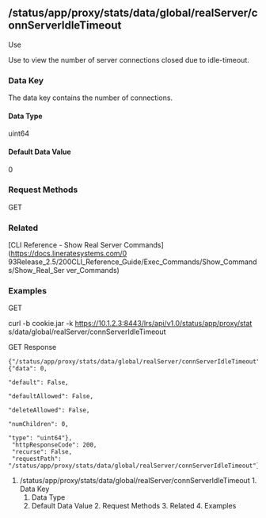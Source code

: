 ## /status/app/proxy/stats/data/global/realServer/connServerIdleTimeout

Use

Use to view the number of server connections closed due to idle-timeout.

### Data Key

The data key contains the number of connections.

#### Data Type

uint64

#### Default Data Value

0

### Request Methods

GET

### Related

[CLI Reference - Show Real Server Commands](https://docs.lineratesystems.com/0
93Release_2.5/200CLI_Reference_Guide/Exec_Commands/Show_Commands/Show_Real_Ser
ver_Commands)

### Examples

GET

curl -b cookie.jar -k https://10.1.2.3:8443/lrs/api/v1.0/status/app/proxy/stat
s/data/global/realServer/connServerIdleTimeout

GET Response

    
    {"/status/app/proxy/stats/data/global/realServer/connServerIdleTimeout": {"data": 0,
                                                                               "default": False,
                                                                               "defaultAllowed": False,
                                                                               "deleteAllowed": False,
                                                                               "numChildren": 0,
                                                                               "type": "uint64"},
     "httpResponseCode": 200,
     "recurse": False,
     "requestPath": "/status/app/proxy/stats/data/global/realServer/connServerIdleTimeout"}
    

  1. /status/app/proxy/stats/data/global/realServer/connServerIdleTimeout
    1. Data Key
      1. Data Type
      2. Default Data Value
    2. Request Methods
    3. Related
    4. Examples

